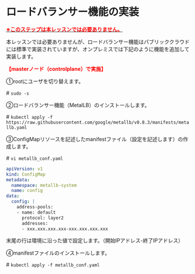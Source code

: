 # ロードバランサー機能の実装
<u>**<span style="color: red; ">※このステップは本レッスンでは必要ありません。</span>**</u>

本レッスンでは必要ありませんが、ロードバランサー機能はパブリッククラウドには標準で実装されていますが、オンプレミスでは下記のように機能を追加して実装します。

**<span style="color: red; ">【masterノード（controlplane）で実施】</span>**  

①rootにユーザを切り替えます。  

\# `sudo -s`  

②ロードバランサー機能（MetalLB）のインストールします。  

\# `kubectl apply -f https://raw.githubusercontent.com/google/metallb/v0.8.3/manifests/metallb.yaml`

③ConfigMapリソースを記述したmanifestファイル（設定を記述します）の作成します。  

\# `vi metallb_conf.yaml`
```yaml
apiVersion: v1
kind: ConfigMap
metadata:
  namespace: metallb-system
  name: config
data:
  config: |
    address-pools:
    - name: default
      protocol: layer2
      addresses:
      - xxx.xxx.xxx.xxx-xxx.xxx.xxx.xxx
```  
末尾の行は環境に沿った値で設定します。（開始IPアドレス-終了IPアドレス）  

④manifestファイルのインストールします。  

\# `kubectl apply -f metallb_conf.yaml`  

